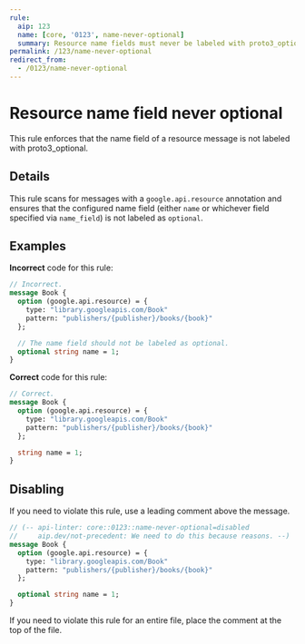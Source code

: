 ```yaml
---
rule:
  aip: 123
  name: [core, '0123', name-never-optional]
  summary: Resource name fields must never be labeled with proto3_optional.
permalink: /123/name-never-optional
redirect_from:
  - /0123/name-never-optional
---
```


# Resource name field never optional

This rule enforces that the name field of a resource message is not labeled with
proto3_optional.

## Details

This rule scans for messages with a `google.api.resource` annotation and ensures
that the configured name field (either `name` or whichever field specified via
`name_field`) is not labeled as `optional`.

## Examples

**Incorrect** code for this rule:

```proto
// Incorrect.
message Book {
  option (google.api.resource) = {
    type: "library.googleapis.com/Book"
    pattern: "publishers/{publisher}/books/{book}"
  };

  // The name field should not be labeled as optional.
  optional string name = 1;
}
```

**Correct** code for this rule:

```proto
// Correct.
message Book {
  option (google.api.resource) = {
    type: "library.googleapis.com/Book"
    pattern: "publishers/{publisher}/books/{book}"
  };

  string name = 1;
}
```

## Disabling

If you need to violate this rule, use a leading comment above the message.

```proto
// (-- api-linter: core::0123::name-never-optional=disabled
//     aip.dev/not-precedent: We need to do this because reasons. --)
message Book {
  option (google.api.resource) = {
    type: "library.googleapis.com/Book"
    pattern: "publishers/{publisher}/books/{book}"
  };

  optional string name = 1;
}
```

If you need to violate this rule for an entire file, place the comment at the
top of the file.

[aip.dev/not-precedent]: https://aip.dev/not-precedent
